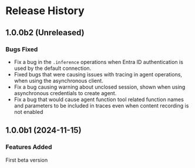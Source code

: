 # Release History

## 1.0.0b2 (Unreleased)

### Bugs Fixed

* Fix a bug in the `.inference` operations when Entra ID authentication is used by the default connection.
* Fixed bugs that were causing issues with tracing in agent operations, when using the asynchronous client.
* Fix a bug causing warning about unclosed session, shown when using asynchronous credentials to create agent.
* Fix a bug that would cause agent function tool related function names and parameters to be included in traces even when content recording is not enabled

## 1.0.0b1 (2024-11-15)

### Features Added

First beta version
